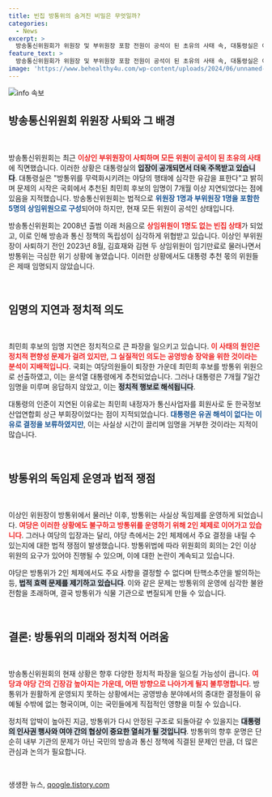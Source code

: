 ```yaml
---
title: 빈집 방통위의 숨겨진 비밀은 무엇일까?
categories:
  - News
excerpt: >
  방송통신위원회가 위원장 및 부위원장 포함 전원이 공석이 된 초유의 사태 속, 대통령실은 야당의 탄핵안 발의를 강력 비판했습니다. 최민희 후보 임명을 두고 정치적 갈등이 심화되며 방통위는 기능 상실 위기에 처했습니다. 과연 이 상황의 끝은 어디일까요?
feature_text: >
  방송통신위원회가 위원장 및 부위원장 포함 전원이 공석이 된 초유의 사태 속, 대통령실은 야당의 탄핵안 발의를 강력 비판했습니다. 최민희 후보 임명을 두고 정치적 갈등이 심화되며 방통위는 기능 상실 위기에 처했습니다. 과연 이 상황의 끝은 어디일까요?
image: 'https://www.behealthy4u.com/wp-content/uploads/2024/06/unnamed-file.png'
---
```


<p><img src="https://www.behealthy4u.com/wp-content/uploads/2024/06/unnamed-file.png" alt="info 속보" /></p>

<h2 data-ke-size="size26">방송통신위원회 위원장 사퇴와 그 배경</h2>

<p data-ke-size="size16">&nbsp;</p>

<p>방송통신위원회는 최근 <b><span style="color: #ee2323;">이상인 부위원장이 사퇴하며 모든 위원이 공석이 된 초유의 사태</span></b>에 직면했습니다. 이러한 상황은 대통령실의 <b><span style="background-color: #21538527;">입장이 공개되면서 더욱 주목받고 있습니다</span></b>. 대통령실은 "방통위를 무력화시키려는 야당의 행태에 심각한 유감을 표한다"고 밝히며 문제의 시작은 국회에서 추천된 최민희 후보의 임명이 7개월 이상 지연되었다는 점에 있음을 지적했습니다. 방송통신위원회는 법적으로 <b><span style="color: #1a5490;">위원장 1명과 부위원장 1명을 포함한 5명의 상임위원으로 구성</span></b>되어야 하지만, 현재 모든 위원이 공석인 상태입니다. </p>

<p>방송통신위원회는 2008년 출범 이래 처음으로 <b><span style="color: #ee2323;">상임위원이 1명도 없는 빈집 상태</span></b>가 되었고, 이로 인해 방송과 통신 정책의 독립성이 심각하게 위협받고 있습니다. 이상인 부위원장이 사퇴하기 전인 2023년 8월, 김효재와 김현 두 상임위원이 임기만료로 물러나면서 방통위는 극심한 위기 상황에 놓였습니다. 이러한 상황에서도 대통령 추천 몫의 위원들은 제때 임명되지 않았습니다. </p>

<p data-ke-size="size16">&nbsp;</p>

<h2 data-ke-size="size26">임명의 지연과 정치적 의도</h2>

<p data-ke-size="size16">&nbsp;</p>

<p>최민희 후보의 임명 지연은 정치적으로 큰 파장을 일으키고 있습니다. <b><span style="color: #ee2323;">이 사태의 원인은 정치적 편향성 문제가 걸려 있지만, 그 실질적인 의도는 공영방송 장악을 위한 것이라는 분석이 지배적입니다</span></b>. 국회는 여당의원들이 퇴장한 가운데 최민희 후보를 방통위 위원으로 선출하였고, 이는 윤석열 대통령에게 추천되었습니다. 그러나 대통령은 7개월 7일간 임명을 미루며 응답하지 않았고, 이는 <b><span style="background-color: #21538527;">정치적 행보로 해석됩니다</span></b>.</p>

<p>대통령의 인준이 지연된 이유로는 최민희 내정자가 통신사업자를 회원사로 둔 한국정보산업연합회 상근 부회장이었다는 점이 지적되었습니다. <b><span style="color: #1a5490;">대통령은 유권 해석이 없다는 이유로 결정을 보류하였지만</span></b>, 이는 사실상 시간이 끌리며 임명을 거부한 것이라는 지적이 많습니다.</p>

<p data-ke-size="size16">&nbsp;</p>

<h2 data-ke-size="size26">방통위의 독임제 운영과 법적 쟁점</h2>

<p data-ke-size="size16">&nbsp;</p>

<p>이상인 위원장이 방통위에서 물러난 이후, 방통위는 사실상 독임제를 운영하게 되었습니다. <b><span style="color: #ee2323;">여당은 이러한 상황에도 불구하고 방통위를 운영하기 위해 2인 체제로 이어가고 있습니다</span></b>. 그러나 여당의 입장과는 달리, 야당 측에서는 2인 체제에서 주요 결정을 내릴 수 있는지에 대한 법적 쟁점이 발생했습니다. 방통위법에 따라 위원회의 회의는 2인 이상 위원의 요구가 있어야 진행될 수 있으며, 이에 대한 논란이 계속되고 있습니다.</p>

<p>야당은 방통위가 2인 체제에서도 주요 사항을 결정할 수 없다며 탄핵소추안을 발의하는 등, <b><span style="background-color: #21538527;">법적 효력 문제를 제기하고 있습니다</span></b>. 이와 같은 문제는 방통위의 운영에 심각한 불완전함을 초래하며, 결국 방통위가 식물 기관으로 변질되게 만들 수 있습니다.</p>

<p data-ke-size="size16">&nbsp;</p>

<h2 data-ke-size="size26">결론: 방통위의 미래와 정치적 어려움</h2>

<p data-ke-size="size16">&nbsp;</p>

<p>방송통신위원회의 현재 상황은 향후 다양한 정치적 파장을 일으킬 가능성이 큽니다. <b><span style="color: #ee2323;">여당과 야당 간의 긴장감 높아지는 가운데, 어떤 방향으로 나아가게 될지 불투명합니다</span></b>. 방통위가 원활하게 운영되지 못하는 상황에서는 공영방송 분야에서의 중대한 결정들이 유예될 수밖에 없는 형국이며, 이는 국민들에게 직접적인 영향을 미칠 수 있습니다.</p>

<p>정치적 압박이 높아진 지금, 방통위가 다시 안정된 구조로 되돌아갈 수 있을지는 <b><span style="background-color: #21538527;">대통령의 인사권 행사와 여야 간의 협상이 중요한 열쇠가 될 것입니다</span></b>. 방통위의 향후 운명은 단순히 내부 기관의 문제가 아닌 국민의 방송과 통신 정책에 직결된 문제인 만큼, 더 많은 관심과 논의가 필요합니다. </p>

<p data-ke-size="size16">&nbsp;</p>
생생한 뉴스, <a href="https://qoogle.tistory.com" rel="dofollow">qoogle.tistory.com</a>


